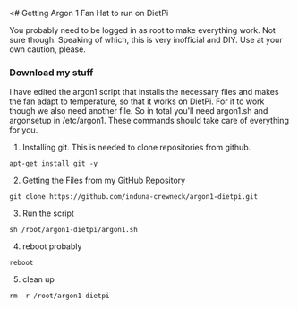<# Getting Argon 1 Fan Hat to run on DietPi

You probably need to be logged in as root to make everything work. Not sure though. Speaking of which, this is very inofficial and DIY. Use at your own caution, please.

### Download my stuff
I have edited the argon1 script that installs the necessary files and makes the fan adapt to temperature, so that it works on DietPi. For it to work though we also need another file. So in total you'll need argon1.sh and argonsetup in /etc/argon1. These commands should take care of everything for you.

1. Installing git. This is needed to clone repositories from github.
```
apt-get install git -y
```
2. Getting the Files from my GitHub Repository
```
git clone https://github.com/induna-crewneck/argon1-dietpi.git
```
3. Run the script
```
sh /root/argon1-dietpi/argon1.sh
```
4. reboot probably
```
reboot
```
5. clean up
```
rm -r /root/argon1-dietpi
```
